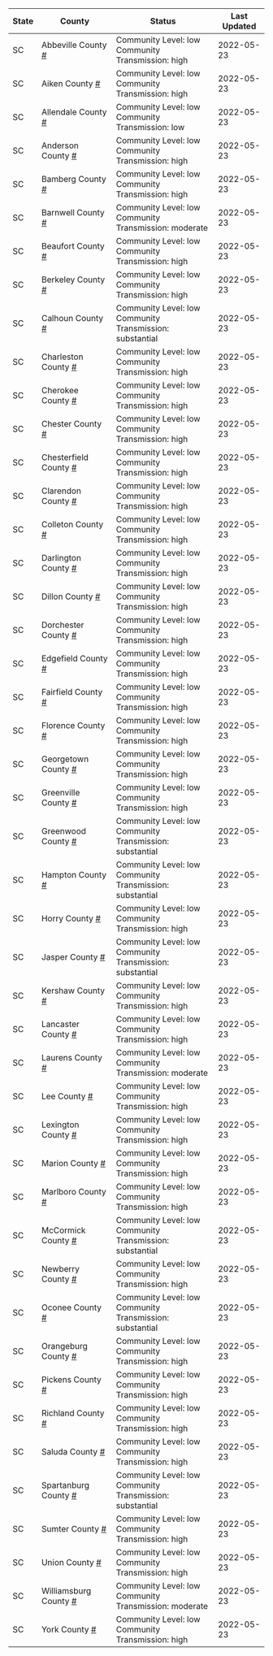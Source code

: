 State | County | Status | Last Updated
--- | --- | --- | --- 
SC | Abbeville County <a href="#abbeville_county">#</a> | <a name="abbeville_county"></a>Community Level: low<br/>Community Transmission: high | 2022-05-23
SC | Aiken County <a href="#aiken_county">#</a> | <a name="aiken_county"></a>Community Level: low<br/>Community Transmission: high | 2022-05-23
SC | Allendale County <a href="#allendale_county">#</a> | <a name="allendale_county"></a>Community Level: low<br/>Community Transmission: low | 2022-05-23
SC | Anderson County <a href="#anderson_county">#</a> | <a name="anderson_county"></a>Community Level: low<br/>Community Transmission: high | 2022-05-23
SC | Bamberg County <a href="#bamberg_county">#</a> | <a name="bamberg_county"></a>Community Level: low<br/>Community Transmission: high | 2022-05-23
SC | Barnwell County <a href="#barnwell_county">#</a> | <a name="barnwell_county"></a>Community Level: low<br/>Community Transmission: moderate | 2022-05-23
SC | Beaufort County <a href="#beaufort_county">#</a> | <a name="beaufort_county"></a>Community Level: low<br/>Community Transmission: high | 2022-05-23
SC | Berkeley County <a href="#berkeley_county">#</a> | <a name="berkeley_county"></a>Community Level: low<br/>Community Transmission: high | 2022-05-23
SC | Calhoun County <a href="#calhoun_county">#</a> | <a name="calhoun_county"></a>Community Level: low<br/>Community Transmission: substantial | 2022-05-23
SC | Charleston County <a href="#charleston_county">#</a> | <a name="charleston_county"></a>Community Level: low<br/>Community Transmission: high | 2022-05-23
SC | Cherokee County <a href="#cherokee_county">#</a> | <a name="cherokee_county"></a>Community Level: low<br/>Community Transmission: high | 2022-05-23
SC | Chester County <a href="#chester_county">#</a> | <a name="chester_county"></a>Community Level: low<br/>Community Transmission: high | 2022-05-23
SC | Chesterfield County <a href="#chesterfield_county">#</a> | <a name="chesterfield_county"></a>Community Level: low<br/>Community Transmission: high | 2022-05-23
SC | Clarendon County <a href="#clarendon_county">#</a> | <a name="clarendon_county"></a>Community Level: low<br/>Community Transmission: high | 2022-05-23
SC | Colleton County <a href="#colleton_county">#</a> | <a name="colleton_county"></a>Community Level: low<br/>Community Transmission: high | 2022-05-23
SC | Darlington County <a href="#darlington_county">#</a> | <a name="darlington_county"></a>Community Level: low<br/>Community Transmission: high | 2022-05-23
SC | Dillon County <a href="#dillon_county">#</a> | <a name="dillon_county"></a>Community Level: low<br/>Community Transmission: high | 2022-05-23
SC | Dorchester County <a href="#dorchester_county">#</a> | <a name="dorchester_county"></a>Community Level: low<br/>Community Transmission: high | 2022-05-23
SC | Edgefield County <a href="#edgefield_county">#</a> | <a name="edgefield_county"></a>Community Level: low<br/>Community Transmission: high | 2022-05-23
SC | Fairfield County <a href="#fairfield_county">#</a> | <a name="fairfield_county"></a>Community Level: low<br/>Community Transmission: high | 2022-05-23
SC | Florence County <a href="#florence_county">#</a> | <a name="florence_county"></a>Community Level: low<br/>Community Transmission: high | 2022-05-23
SC | Georgetown County <a href="#georgetown_county">#</a> | <a name="georgetown_county"></a>Community Level: low<br/>Community Transmission: high | 2022-05-23
SC | Greenville County <a href="#greenville_county">#</a> | <a name="greenville_county"></a>Community Level: low<br/>Community Transmission: high | 2022-05-23
SC | Greenwood County <a href="#greenwood_county">#</a> | <a name="greenwood_county"></a>Community Level: low<br/>Community Transmission: substantial | 2022-05-23
SC | Hampton County <a href="#hampton_county">#</a> | <a name="hampton_county"></a>Community Level: low<br/>Community Transmission: substantial | 2022-05-23
SC | Horry County <a href="#horry_county">#</a> | <a name="horry_county"></a>Community Level: low<br/>Community Transmission: high | 2022-05-23
SC | Jasper County <a href="#jasper_county">#</a> | <a name="jasper_county"></a>Community Level: low<br/>Community Transmission: substantial | 2022-05-23
SC | Kershaw County <a href="#kershaw_county">#</a> | <a name="kershaw_county"></a>Community Level: low<br/>Community Transmission: high | 2022-05-23
SC | Lancaster County <a href="#lancaster_county">#</a> | <a name="lancaster_county"></a>Community Level: low<br/>Community Transmission: high | 2022-05-23
SC | Laurens County <a href="#laurens_county">#</a> | <a name="laurens_county"></a>Community Level: low<br/>Community Transmission: moderate | 2022-05-23
SC | Lee County <a href="#lee_county">#</a> | <a name="lee_county"></a>Community Level: low<br/>Community Transmission: high | 2022-05-23
SC | Lexington County <a href="#lexington_county">#</a> | <a name="lexington_county"></a>Community Level: low<br/>Community Transmission: high | 2022-05-23
SC | Marion County <a href="#marion_county">#</a> | <a name="marion_county"></a>Community Level: low<br/>Community Transmission: high | 2022-05-23
SC | Marlboro County <a href="#marlboro_county">#</a> | <a name="marlboro_county"></a>Community Level: low<br/>Community Transmission: high | 2022-05-23
SC | McCormick County <a href="#mccormick_county">#</a> | <a name="mccormick_county"></a>Community Level: low<br/>Community Transmission: substantial | 2022-05-23
SC | Newberry County <a href="#newberry_county">#</a> | <a name="newberry_county"></a>Community Level: low<br/>Community Transmission: high | 2022-05-23
SC | Oconee County <a href="#oconee_county">#</a> | <a name="oconee_county"></a>Community Level: low<br/>Community Transmission: substantial | 2022-05-23
SC | Orangeburg County <a href="#orangeburg_county">#</a> | <a name="orangeburg_county"></a>Community Level: low<br/>Community Transmission: high | 2022-05-23
SC | Pickens County <a href="#pickens_county">#</a> | <a name="pickens_county"></a>Community Level: low<br/>Community Transmission: high | 2022-05-23
SC | Richland County <a href="#richland_county">#</a> | <a name="richland_county"></a>Community Level: low<br/>Community Transmission: high | 2022-05-23
SC | Saluda County <a href="#saluda_county">#</a> | <a name="saluda_county"></a>Community Level: low<br/>Community Transmission: high | 2022-05-23
SC | Spartanburg County <a href="#spartanburg_county">#</a> | <a name="spartanburg_county"></a>Community Level: low<br/>Community Transmission: substantial | 2022-05-23
SC | Sumter County <a href="#sumter_county">#</a> | <a name="sumter_county"></a>Community Level: low<br/>Community Transmission: high | 2022-05-23
SC | Union County <a href="#union_county">#</a> | <a name="union_county"></a>Community Level: low<br/>Community Transmission: high | 2022-05-23
SC | Williamsburg County <a href="#williamsburg_county">#</a> | <a name="williamsburg_county"></a>Community Level: low<br/>Community Transmission: moderate | 2022-05-23
SC | York County <a href="#york_county">#</a> | <a name="york_county"></a>Community Level: low<br/>Community Transmission: high | 2022-05-23
